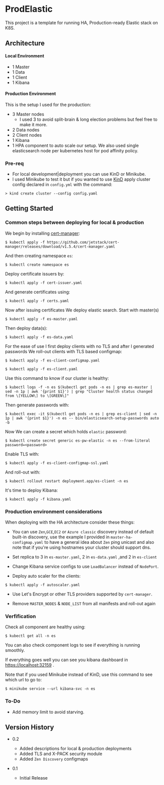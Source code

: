 # ProdElastic

This project is a template for running HA, Production-ready Elastic stack on K8S.

## Architecture

#### Local Environment

* 1 Master
* 1 Data
* 1 Client
* 1 Kibana

#### Production Environment

This is the setup I used for the production:

* 3 Master nodes
    * I used 3 to avoid split-brain & long election problems but feel free to make it more. 
* 2 Data nodes
* 2 Client nodes
* 1 Kibana
* 1 HPA component to auto scale our setup.
We also used single elasticsearch node per kubernetes host for pod affinity policy.

### Pre-req

* For local development|deployment you can use KinD or Minikube.
* I used Minikube to test it but if you wanted to use [KinD](https://kind.sigs.k8s.io/) apply cluster config declared in `config.yml` with the command:
```
> kind create cluster --config config.yaml
```

## Getting Started

### Common steps between deploying for local & production

We begin by installing [cert-manager](https://cert-manager.io/):

```
$ kubectl apply -f https://github.com/jetstack/cert-manager/releases/download/v1.5.4/cert-manager.yaml
```
And then creating namespace `es`:
```
$ kubectl create namespace es
```
Deploy certificate issuers by:
```
$ kubectl apply -f cert-issuer.yaml
```
And generate certificates using:
```
$ kubectl apply -f certs.yaml
```
Now after issuing certificates We deploy elastic search.
Start with master(s)
```
$ kubectl apply -f es-master.yaml
```
Then deploy data(s):
```
$ kubectl apply -f es-data.yaml
```
For the ease of use I first deploy clients with no TLS and after I generated passwords We roll-out clients with TLS based configmap:
```
$ kubectl apply -f es-client-configmap.yaml

$ kubectl apply -f es-client.yaml
```
Use this command to know if our cluster is healthy:
```
$ kubectl logs -f -n es $(kubectl get pods -n es | grep es-master | sed -n 1p | awk '{print $1}') | grep "Cluster health status changed from \[YELLOW\] to \[GREEN\]"
```
Then generate passwords with:
```
$ kubectl exec -it $(kubectl get pods -n es | grep es-client | sed -n 1p | awk '{print $1}') -n es -- bin/elasticsearch-setup-passwords auto -b
```
Now We can create a secret which holds `elastic` password:
```
$ kubectl create secret generic es-pw-elastic -n es --from-literal password=<password>
```
Enable TLS with:
```
$ kubectl apply -f es-client-configmap-ssl.yaml
```
And roll-out with:
```
$ kubectl rollout restart deployment.app/es-client -n es
```
It's time to deploy Kibana:
```
$ kubectl apply -f kibana.yaml
```
### Production environment considerations

When deploying with the HA architecture consider these things:

* You can use `Zen`,`GCE`,`EC2` or `Azure classic` discovery instead of default built-in discovery, use the example I provided in `master-ha-configmap.yaml` to have a general idea about `Zen` ping unicast and also note that if you're using hostnames your cluster should support dns.

* Set replica to 3 in `es-master.yaml`, 2 in `es-data.yaml` ,and 2 in `es-client`

* Change Kibana service configs to use `LoadBalancer` instead of `NodePort`.

* Deploy auto scaler for the clients:
```
$ kubectl apply -f autoscaler.yaml
```

* Use Let's Encrypt or other TLS providers supported by `cert-manager`.

* Remove `MASTER_NODES` & `NODE_LIST` from all manifests and roll-out again

### Verfification

Check all component are healthy using:
```
$ kubectl get all -n es
```
You can also check component logs to see if everything is running smoothly.

If everything goes well you can see you kibana dashboard in [https://localhost:32159](https://localhost:32159/) .

Note that if you used Minikube instead of KinD, use this command to see which url to go to:
```
$ minikube service --url kibana-svc -n es
```

### To-Do

* Add memory limit to avoid starving.

## Version History

* 0.2
    * Added descriptions for local & production deployments
    * Added TLS and X-PACK security module
    * Added `Zen Discovery` configmaps


* 0.1
    * Initial Release